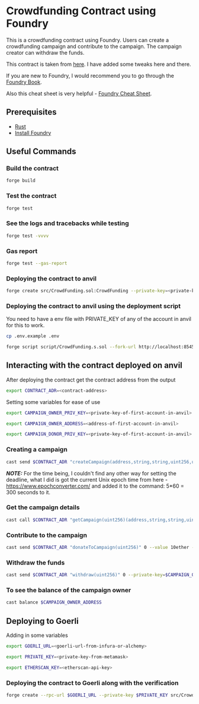 # Crowdfunding Contract using Foundry

This is a crowdfunding contract using Foundry. Users can create a crowdfunding campaign and contribute to the campaign. The campaign creator can withdraw the funds.

This contract is taken from [here](https://github.com/adrianhajdin/project_crowdfunding/blob/master/web3/contracts/CrowdFunding.sol). I have added some tweaks here and there.

If you are new to Foundry, I would recommend you to go through the [Foundry Book](https://book.getfoundry.sh/).

Also this cheat sheet is very helpful - [Foundry Cheat Sheet](https://github.com/dabit3/foundry-cheatsheet). 

## Prerequisites

- [Rust](https://www.rust-lang.org/tools/install)
- [Install Foundry](https://book.getfoundry.sh/getting-started/installation)

## Useful Commands

### Build the contract

```bash
forge build
```

### Test the contract

```bash
forge test
```

### See the logs and tracebacks while testing

```bash
forge test -vvvv
```

### Gas report

```bash
forge test --gas-report
```

### Deploying the contract to anvil

```bash
forge create src/CrowdFunding.sol:CrowdFunding --private-key=<private-key-from-anvil>
```

### Deploying the contract to anvil using the deployment script

You need to have a env file with PRIVATE_KEY of any of the account in anvil for this to work.

```bash
cp .env.example .env
```

```bash
forge script script/CrowdFunding.s.sol --fork-url http://localhost:8545 --broadcast
```

## Interacting with the contract deployed on anvil

After deploying the contract get the contract address from the output

```bash
export CONTRACT_ADR=<contract-address>
```

Setting some variables for ease of use

```bash
export CAMPAIGN_OWNER_PRIV_KEY=<private-key-of-first-account-in-anvil>

export CAMPAIGN_OWNER_ADDRESS=<address-of-first-account-in-anvil>

export CAMPAIGN_DONOR_PRIV_KEY=<private-key-of-first-account-in-anvil>
```

### Creating a campaign

```bash
cast send $CONTRACT_ADR "createCampaign(address,string,string,uint256,uint256,string)"  $CAMPAIGN_OWNER_ADDRESS "Campaign 1" "Campaign 1 Description" 10ether <current-epoch-time + 300> "https://i.kym-cdn.com/photos/images/newsfeed/002/205/307/1f7.jpg" --private-key=$CAMPAIGN_OWNER_PRIV_KEY
```

**_NOTE:_** For the time being, I couldn't find any other way for setting the deadline, what I did is got the current Unix epoch time from here - https://www.epochconverter.com/ and added it to the command: 5\*60 = 300 seconds to it.

### Get the campaign details

```bash
cast call $CONTRACT_ADR "getCampaign(uint256)(address,string,string,uint256,uint256,uint256,string)" 0
```

### Contribute to the campaign

```bash
cast send $CONTRACT_ADR "donateToCampaign(uint256)" 0 --value 10ether --private-key=$CAMPAIGN_DONOR_PRIV_KEY
```

### Withdraw the funds

```bash
cast send $CONTRACT_ADR "withdraw(uint256)" 0 --private-key=$CAMPAIGN_OWNER_PRIV_KEY
```

### To see the balance of the campaign owner

```bash
cast balance $CAMPAIGN_OWNER_ADDRESS
```

## Deploying to Goerli

Adding in some variables

```bash
export GOERLI_URL=<goerli-url-from-infura-or-alchemy>

export PRIVATE_KEY=<private-key-from-metamask>

export ETHERSCAN_KEY=<etherscan-api-key>
```

### Deploying the contract to Goerli along with the verification

```bash
forge create --rpc-url $GOERLI_URL --private-key $PRIVATE_KEY src/CrowdFunding.sol:CrowdFunding --etherscan-api-key $ETHERSCAN_KEY --verify
```